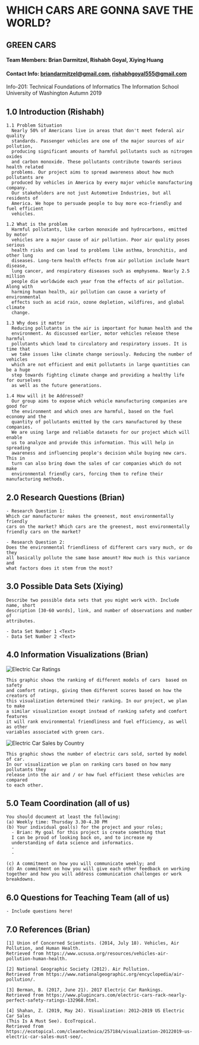 # WHICH CARS ARE GONNA SAVE THE WORLD?

## GREEN CARS

#### Team Members: Brian Darmitzel, Rishabh Goyal, Xiying Huang
#### Contact Info: briandarmitzel@gmail.com, rishabhgoyal555@gmail.com

Info-201: Technical Foundations of Informatics
The Information School
University of Washington
Autumn 2019

## 1.0 Introduction (Rishabh)
    1.1 Problem Situation
      Nearly 50% of Americans live in areas that don't meet federal air quality
      standards. Passenger vehicles are one of the major sources of air pollution,
      producing significant amounts of harmful pollutants such as nitrogen oxides
      and carbon monoxide. These pollutants contribute towards serious health related
      problems. Our project aims to spread awareness about how much pollutants are
      produced by vehicles in America by every major vehicle manufacturing company.
      Our stakeholders are not just Automotive Industries, but all residents of
      America. We hope to persuade people to buy more eco-friendly and fuel efficient
      vehicles.

    1.2 What is the problem
      Harmful pollutants, like carbon monoxide and hydrocarbons, emitted by motor
      vehicles are a major cause of air pollution. Poor air quality poses serious
      health risks and can lead to problems like asthma, bronchitis, and other lung
      diseases. Long-term health effects from air pollution include heart disease,
      lung cancer, and respiratory diseases such as emphysema. Nearly 2.5 million
      people die worldwide each year from the effects of air pollution. Along with
      harming human health, air pollution can cause a variety of environmental
      effects such as acid rain, ozone depletion, wildfires, and global climate
      change.

    1.3 Why does it matter
      Reducing pollutants in the air is important for human health and the
      environment. As discussed earlier, motor vehicles release these harmful
      pollutants which lead to circulatory and respiratory issues. It is time that
      we take issues like climate change seriously. Reducing the number of vehicles
      which are not efficient and emit pollutants in large quantities can be a huge
      step towards fighting climate change and providing a healthy life for ourselves
      as well as the future generations.

    1.4 How will it be Addressed?
      Our group aims to expose which vehicle manufacturing companies are good for
      the environment and which ones are harmful, based on the fuel economy and the
      quantity of pollutants emitted by the cars manufactured by these companies.
      We are using large and reliable datasets for our project which will enable
      us to analyze and provide this information. This will help in spreading
      awareness and influencing people's decision while buying new cars. This in
      turn can also bring down the sales of car companies which do not make
      environmental friendly cars, forcing them to refine their manufacturing methods.

## 2.0 Research Questions (Brian)

    - Research Question 1:
    Which car manufacturer makes the greenest, most environmentally friendly
    cars on the market? Which cars are the greenest, most environmentally
    friendly cars on the market?

    - Research Question 2:
    Does the environmental friendliness of different cars vary much, or do they
    all basically pollute the same base amount? How much is this variance and
    what factors does it stem from the most?

## 3.0 Possible Data Sets (Xiying)
    Describe two possible data sets that you might work with. Include name, short
    description [30-60 words], link, and number of observations and number of
    attributes.

    - Data Set Number 1 <Text>
    - Data Set Number 2 <Text>

## 4.0 Information Visualizations (Brian)
![Electric Car Ratings](https://www.plugincars.com/sites/default/files/2017-ev-safety-ratings-620.jpg)  

    This graphic shows the ranking of different models of cars  based on safety
    and comfort ratings, giving them different scores based on how the creators of
    this visualization determined their ranking. In our project, we plan to make
    a similar visualization except instead of ranking safety and comfort features
    it will rank environmental friendliness and fuel efficiency, as well as other
    variables associated with green cars.

![Electric Car Sales by Country](https://cleantechnica.com/files/2019/05/US-EV-Sales-4-2019.png)  

    This graphic shows the number of electric cars sold, sorted by model of car.
    In our visualization we plan on ranking cars based on how many pollutants they
    release into the air and / or how fuel efficient these vehicles are compared
    to each other.

## 5.0 Team Coordination (all of us)
    You should document at least the following:
    (a) Weekly time: Thursday 3.30-4.30 PM
    (b) Your individual goal(s) for the project and your roles;
      - Brian: My goal for this project is create something that
      I can be proud of looking back on, and to increase my
      understanding of data science and informatics.
      -
      -

    (c) A commitment on how you will communicate weekly; and
    (d) An commitment on how you will give each other feedback on working
    together and how you will address communication challenges or work breakdowns.

## 6.0 Questions for Teaching Team (all of us)
    - Include questions here!

## 7.0 References (Brian)
    [1] Union of Concerned Scientists. (2014, July 18). Vehicles, Air Pollution, and Human Health.
    Retrieved from https://www.ucsusa.org/resources/vehicles-air-pollution-human-health.
    
    [2] National Geographic Society (2012). Air Pollution.
    Retrieved from https://www.nationalgeographic.org/encyclopedia/air-pollution/.
    
    [3] Berman, B. (2017, June 21). 2017 Electric Car Rankings.
    Retrieved from https://www.plugincars.com/electric-cars-rack-nearly-perfect-safety-ratings-132968.html.

    [4] Shahan, Z. (2019, May 24). Visualization: 2012–2019 US Electric Car Sales
    (This Is A Must See). EcoTropical.
    Retrieved from https://ecotopical.com/cleantechnica/257184/visualization-20122019-us-electric-car-sales-must-see/.
